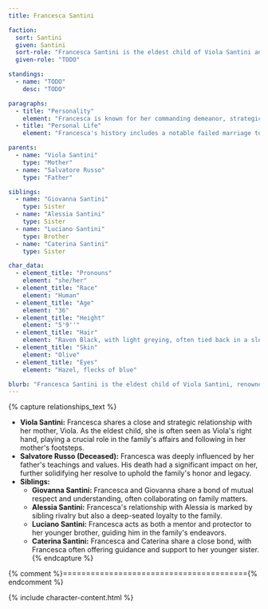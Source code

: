 ```yaml
---
title: Francesca Santini

faction:
  sort: Santini
  given: Santini
  sort-role: "Francesca Santini is the eldest child of Viola Santini and serves as a lead enforcer in the Santini boroughs. Her skills in combat and diplomacy make her a key figure in the family's power struggles."
  given-role: "TODO"

standings:
  - name: "TODO"
    desc: "TODO"

paragraphs:
  - title: "Personality"
    element: "Francesca is known for her commanding demeanor, strategic mind, and formidable presence. She exudes confidence and authority, earning respect and fear among her peers. While she presents a charming exterior, it conceals a keen mind adept at manipulating situations to her advantage. Her ability to navigate complex political landscapes and her prowess in combat make her a crucial asset to the Santini family."
  - title: "Personal Life"
    element: "Francesca's history includes a notable failed marriage to Karl Reinhardt. The bitter end to their affair left both houses frustrated and angry, and the repercussions of that union continue to be felt today. Despite the failed marriage, Francesca remains a central figure in the Santini family, her ability to navigate political landscapes and her combat prowess making her indispensable."

parents:
  - name: "Viola Santini"
    type: "Mother"
  - name: "Salvatore Russo"
    type: "Father"

siblings:
  - name: "Giovanna Santini"
    type: Sister
  - name: "Alessia Santini"
    type: Sister
  - name: "Luciano Santini"
    type: Brother
  - name: "Caterina Santini"
    type: Sister

char_data:
  - element_title: "Pronouns"
    element: "she/her"
  - element_title: "Race"
    element: "Human"
  - element_title: "Age"
    element: "36"
  - element_title: "Height"
    element: "5'9''"
  - element_title: "Hair"
    element: "Raven Black, with light greying, often tied back in a sleek ponytail"
  - element_title: "Skin"
    element: "Olive"
  - element_title: "Eyes"
    element: "Hazel, flecks of blue"

blurb: "Francesca Santini is the eldest child of Viola Santini, renowned for her formidable presence both in the boardroom and on the battlefield. She is highly skilled in combat and diplomacy, adeptly managing the family's businesses while serving as a lead enforcer in the Santini boroughs. Her commanding demeanor and strategic mind have earned her respect and fear among her peers."
---
```


{% capture relationships_text %}
- **Viola Santini:** Francesca shares a close and strategic relationship with her mother, Viola. As the eldest child, she is often seen as Viola's right hand, playing a crucial role in the family's affairs and following in her mother's footsteps.
- **Salvatore Russo (Deceased):** Francesca was deeply influenced by her father's teachings and values. His death had a significant impact on her, further solidifying her resolve to uphold the family's honor and legacy.
- **Siblings:** 
  - **Giovanna Santini:** Francesca and Giovanna share a bond of mutual respect and understanding, often collaborating on family matters.
  - **Alessia Santini:** Francesca's relationship with Alessia is marked by sibling rivalry but also a deep-seated loyalty to the family.
  - **Luciano Santini:** Francesca acts as both a mentor and protector to her younger brother, guiding him in the family's endeavors.
  - **Caterina Santini:** Francesca and Caterina share a close bond, with Francesca often offering guidance and support to her younger sister.
{% endcapture %}

{% comment %}========================================{% endcomment %}

{% include character-content.html %}